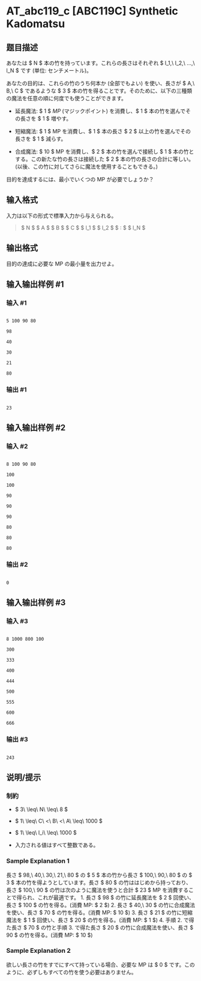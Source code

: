 # AT_abc119_c [ABC119C] Synthetic Kadomatsu

## 题目描述

[problemUrl]: https://atcoder.jp/contests/abc119/tasks/abc119_c

あなたは $ N $ 本の竹を持っています。これらの長さはそれぞれ $ l_1,\ l_2,\ ...,\ l_N $ です (単位: センチメートル)。

あなたの目的は、これらの竹のうち何本か (全部でもよい) を使い、長さが $ A,\ B,\ C $ であるような $ 3 $ 本の竹を得ることです。そのために、以下の三種類の魔法を任意の順に何度でも使うことができます。

- 延長魔法: $ 1 $ *MP* (マジックポイント) を消費し、$ 1 $ 本の竹を選んでその長さを $ 1 $ 増やす。
- 短縮魔法: $ 1 $ MP を消費し、$ 1 $ 本の長さ $ 2 $ 以上の竹を選んでその長さを $ 1 $ 減らす。
- 合成魔法: $ 10 $ MP を消費し、$ 2 $ 本の竹を選んで接続し $ 1 $ 本の竹とする。この新たな竹の長さは接続した $ 2 $ 本の竹の長さの合計に等しい。(以後、この竹に対してさらに魔法を使用することもできる。)

目的を達成するには、最小でいくつの MP が必要でしょうか？

## 输入格式

入力は以下の形式で標準入力から与えられる。

> $ N $ $ A $ $ B $ $ C $ $ l_1 $ $ l_2 $ $ : $ $ l_N $

## 输出格式

目的の達成に必要な MP の最小量を出力せよ。

## 输入输出样例 #1

### 输入 #1

```
5 100 90 80
98
40
30
21
80
```

### 输出 #1

```
23
```

## 输入输出样例 #2

### 输入 #2

```
8 100 90 80
100
100
90
90
90
80
80
80
```

### 输出 #2

```
0
```

## 输入输出样例 #3

### 输入 #3

```
8 1000 800 100
300
333
400
444
500
555
600
666
```

### 输出 #3

```
243
```

## 说明/提示

### 制約

- $ 3\ \leq\ N\ \leq\ 8 $
- $ 1\ \leq\ C\ <\ B\ <\ A\ \leq\ 1000 $
- $ 1\ \leq\ l_i\ \leq\ 1000 $
- 入力される値はすべて整数である。

### Sample Explanation 1

長さ $ 98,\ 40,\ 30,\ 21,\ 80 $ の $ 5 $ 本の竹から長さ $ 100,\ 90,\ 80 $ の $ 3 $ 本の竹を得ようとしています。長さ $ 80 $ の竹ははじめから持っており、長さ $ 100,\ 90 $ の竹は次のように魔法を使うと合計 $ 23 $ MP を消費することで得られ、これが最適です。 1. 長さ $ 98 $ の竹に延長魔法を $ 2 $ 回使い、長さ $ 100 $ の竹を得る。(消費 MP: $ 2 $) 2. 長さ $ 40,\ 30 $ の竹に合成魔法を使い、長さ $ 70 $ の竹を得る。(消費 MP: $ 10 $) 3. 長さ $ 21 $ の竹に短縮魔法を $ 1 $ 回使い、長さ $ 20 $ の竹を得る。(消費 MP: $ 1 $) 4. 手順 2. で得た長さ $ 70 $ の竹と手順 3. で得た長さ $ 20 $ の竹に合成魔法を使い、長さ $ 90 $ の竹を得る。(消費 MP: $ 10 $)

### Sample Explanation 2

欲しい長さの竹をすでにすべて持っている場合、必要な MP は $ 0 $ です。このように、必ずしもすべての竹を使う必要はありません。